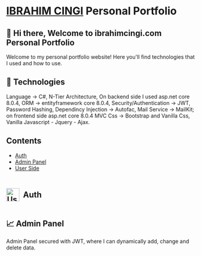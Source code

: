 # [IBRAHIM CINGI](https://ibrahimcingi.com) Personal Portfolio

## 👋 Hi there, Welcome to ibrahimcingi.com Personal Portfolio
Welcome to my personal portfolio website! Here you'll find technologies that I used and how to use.

## 🧰 Technologies
Language -> C#, N-Tier Architecture, On backend side I used asp.net core 8.0.4, ORM -> entityframework core 8.0.4, Security/Authentication -> JWT, Password Hashing,
Dependincy Injection -> Autofac, Mail Service -> MailKit; on frontend side asp.net core 8.0.4 MVC Css -> Bootstrap and Vanilla Css, Vanilla Javascript - Jquery - Ajax.

## Contents
- [Auth](#auth)
- [Admin Panel](#admin-panel)
- [User Side](#user-side)

## <div style="display: flex; align-items: center; "> <img src="https://github.com/Roestee/MyBlog/assets/103828984/09aa6b48-3d60-4fd8-a08b-97719d9ea296" alt="User Side Resmi" width="35" height="35" /> <p style="margin-left: 10px;">Auth</p></div>



## 📈 Admin Panel

Admin Panel secured with JWT, where I can dynamically add, change and delete data.
